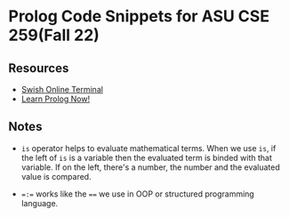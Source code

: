 # Prolog Code Snippets for ASU CSE 259(Fall 22)

## Resources

- [Swish Online Terminal](https://swish.swi-prolog.org/)
- [Learn Prolog Now!](http://www.let.rug.nl/bos/lpn//lpnpage.php?pageid=online)

## Notes

- `is` operator helps to evaluate mathematical terms. When we use `is`, if the left of `is` is a variable then the evaluated term is binded with that variable. If on the left, there's a number, the number and the evaluated value is compared.

- `=:=` works like the `==` we use in OOP or structured programming language.
